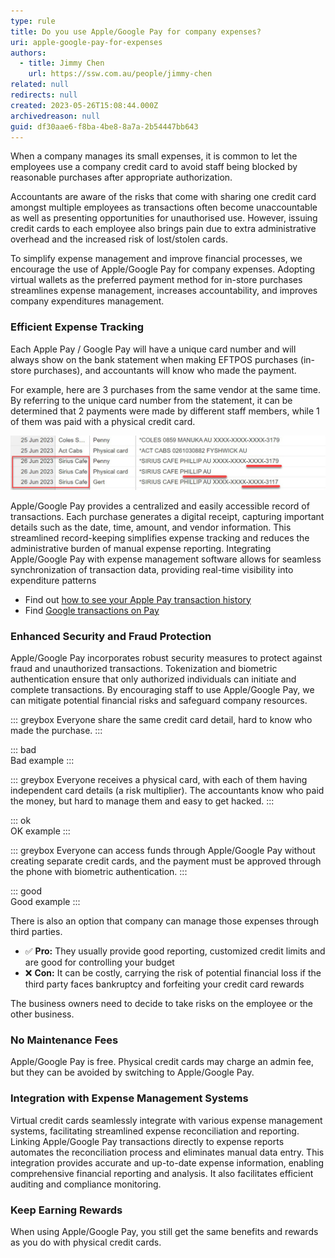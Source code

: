 ```yaml
---
type: rule
title: Do you use Apple/Google Pay for company expenses?
uri: apple-google-pay-for-expenses
authors:
  - title: Jimmy Chen
    url: https://ssw.com.au/people/jimmy-chen
related: null
redirects: null
created: 2023-05-26T15:08:44.000Z
archivedreason: null
guid: df30aae6-f8ba-4be8-8a7a-2b54447bb643
---
```

When a company manages its small expenses, it is common to let the employees use a company credit card to avoid staff being blocked by reasonable purchases after appropriate authorization. 

Accountants are aware of the risks that come with sharing one credit card amongst multiple employees as transactions often become unaccountable as well as presenting opportunities for unauthorised use. However, issuing credit cards to each employee also brings pain due to extra administrative overhead and the increased risk of lost/stolen cards. 

To simplify expense management and improve financial processes, we encourage the use of Apple/Google Pay for company expenses. Adopting virtual wallets as the preferred payment method for in-store purchases streamlines expense management, increases accountability, and improves company expenditures management.

<!--endintro-->

### Efficient Expense Tracking

Each Apple Pay / Google Pay will have a unique card number and will always show on the bank statement when making EFTPOS purchases (in-store purchases), and accountants will know who made the payment.

For example, here are 3 purchases from the same vendor at the same time. By referring to the unique card number from the statement, it can be determined that 2 payments were made by different staff members, while 1 of them was paid with a physical credit card.

![Figure: By implementing virtual cards, purchasers’ information can be taken from the bank statements](purchasers-info-virtual-cards.jpg)

Apple/Google Pay provides a centralized and easily accessible record of transactions. Each purchase generates a digital receipt, capturing important details such as the date, time, amount, and vendor information. This streamlined record-keeping simplifies expense tracking and reduces the administrative burden of manual expense reporting. Integrating Apple/Google Pay with expense management software allows for seamless synchronization of transaction data, providing real-time visibility into expenditure patterns

* Find out [how to see your Apple Pay transaction history](https://support.apple.com/en-au/HT212786)
* Find [Google transactions on Pay](https://guidebooks.google.com/google-pay-us/get-financial-insights-with-google-pay/how-to-check-google-pay-transaction-history) 

### Enhanced Security and Fraud Protection

Apple/Google Pay incorporates robust security measures to protect against fraud and unauthorized transactions. Tokenization and biometric authentication ensure that only authorized individuals can initiate and complete transactions. By encouraging staff to use Apple/Google Pay, we can mitigate potential financial risks and safeguard company resources.

::: greybox
Everyone share the same credit card detail, hard to know who made the purchase.
:::

::: bad\
Bad example 
:::

::: greybox
Everyone receives a physical card, with each of them having independent card details (a risk multiplier). The accountants know who paid the money, but hard to manage them and easy to get hacked.
:::

::: ok\
OK example 
:::

::: greybox
Everyone can access funds through Apple/Google Pay without creating separate credit cards, and the payment must be approved through the phone with biometric authentication.
:::

::: good\
Good example
:::

There is also an option that company can manage those expenses through third parties. 

* ✅ **Pro:** They usually provide good reporting, customized credit limits and are good for controlling your budget
* ❌ **Con:** It can be costly, carrying the risk of potential financial loss if the third party faces bankruptcy and forfeiting your credit card rewards
    

The business owners need to decide to take risks on the employee or the other business.

### No Maintenance Fees

Apple/Google Pay is free. Physical credit cards may charge an admin fee, but they can be avoided by switching to Apple/Google Pay.

### Integration with Expense Management Systems

Virtual credit cards seamlessly integrate with various expense management systems, facilitating streamlined expense reconciliation and reporting. Linking Apple/Google Pay transactions directly to expense reports automates the reconciliation process and eliminates manual data entry. This integration provides accurate and up-to-date expense information, enabling comprehensive financial reporting and analysis. It also facilitates efficient auditing and compliance monitoring.

### Keep Earning Rewards

When using Apple/Google Pay, you still get the same benefits and rewards as you do with physical credit cards.
